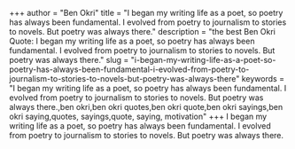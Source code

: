 +++
author = "Ben Okri"
title = "I began my writing life as a poet, so poetry has always been fundamental. I evolved from poetry to journalism to stories to novels. But poetry was always there."
description = "the best Ben Okri Quote: I began my writing life as a poet, so poetry has always been fundamental. I evolved from poetry to journalism to stories to novels. But poetry was always there."
slug = "i-began-my-writing-life-as-a-poet-so-poetry-has-always-been-fundamental-i-evolved-from-poetry-to-journalism-to-stories-to-novels-but-poetry-was-always-there"
keywords = "I began my writing life as a poet, so poetry has always been fundamental. I evolved from poetry to journalism to stories to novels. But poetry was always there.,ben okri,ben okri quotes,ben okri quote,ben okri sayings,ben okri saying,quotes, sayings,quote, saying, motivation"
+++
I began my writing life as a poet, so poetry has always been fundamental. I evolved from poetry to journalism to stories to novels. But poetry was always there.
